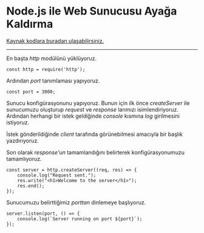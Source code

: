 # Node.js ile Web Sunucusu Ayağa Kaldırma


[Kaynak kodlara buradan ulaşabilirsiniz.](./nodejs-web-server.js)

---
En başta *http* modülünü yüklüyoruz.

```
const http = require('http');
```

Ardından *port* tanımlaması yapıyoruz.

```
const port = 3000;
```
Sunucu konfigürasyonunu yapıyoruz. Bunun için ilk önce *createServer* ile sunucumuzu oluşturup *request* ve *response* larımızı isimlendiriyoruz. Ardından herhangi bir istek geldiğinde *console* kısmına *log* girilmesini istiyoruz.

İstek gönderildiğinde *client* tarafında görünebilmesi amacıyla bir başlık yazdırıyoruz.

Son olarak *response'un* tamamlandığını belirterek konfigürasyonumuzu tamamlıyoruz.

```
const server = http.createServer((req, res) => {
    console.log("Request sent.");
    res.write("<h1>Welcome to the server</h1>");
    res.end();
});
```
Sunucumuzu belirttiğimiz *porttan* dinlemeye başlıyoruz.
```
server.listen(port, () => { 
    console.log(`Server running on port ${port}`);
});
```